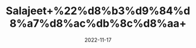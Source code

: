 ---
title: 'Salajeet+%22%d8%b3%d9%84%d8%a7%d8%ac%db%8c%d8%aa+'
date: '2022-11-17' 
metatag: '' 
inventory: '0' 
draft: false 
# meta description 
shortDescripton: 'Shilajit+%22++contains+fulvic+acid+and+more+than+84+minerals+%2c+so+it+offers+numerous+health+benefits.+It+can+function+as+an+antioxidant+to+improve+your+body%27s+immunity+and+memory%2c+an+anti-inflammatory%2c+an+energy+booster%2c+and+a+diuretic+to+remove+excess+fluid+from+your+body.'
description: 'Natural+Gums+%d9%82%d8%af%d8%b1%d8%aa%db%8c+%da%af%d9%88%d9%86%d8%af'
longdescription: ''
tags: ''
brand: ''
subCategory: ''
sellCount: '0'
featured: True
# product Price
price: '200.0'
# Product Short Description
shortDescription: 'Shilajit+%22++contains+fulvic+acid+and+more+than+84+minerals+%2c+so+it+offers+numerous+health+benefits.+It+can+function+as+an+antioxidant+to+improve+your+body%27s+immunity+and+memory%2c+an+anti-inflammatory%2c+an+energy+booster%2c+and+a+diuretic+to+remove+excess+fluid+from+your+body.'
productID: 'AB6CCAFB-9924-ED11-9968-005056B3A416'
type: 'products'
category: 'Natural+Gums+%d9%82%d8%af%d8%b1%d8%aa%db%8c+%da%af%d9%88%d9%86%d8%af' 
thumnailproduct: 'https://eraconnect.blob.core.windows.net/product-images/aminsaddiquidawakhana/AB6CCAFB-9924-ED11-9968-005056B3A416.webp' 
images:
  - image: 'https://eraconnect.blob.core.windows.net/product-images/aminsaddiquidawakhana/AB6CCAFB-9924-ED11-9968-005056B3A416.webp'  
Variants:
---